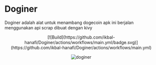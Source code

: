 # Doginer
Doginer adalah alat untuk menambang dogecoin apk ini berjalan menggunakan api scrap dibuat dengan kivy
<center>
[![Build](https://github.com/ikbal-hanafi/Doginer/actions/workflows/main.yml/badge.svg)](https://github.com/ikbal-hanafi/Doginer/actions/workflows/main.yml)

![doginer](https://github.com/ikbal-hanafi/Doginer/raw/main/assets/images/logo.jpg=250x250)

</center>
